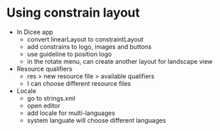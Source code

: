 # Using constrain layout
- In Dicee app
  - convert linearLayout to constraintLayout
  - add constrains to logo, images and buttons
  - use guideline to position logo
  - in the rotate menu, can create another layout for landscape view
- Resource qualifiers
  - res > new resource file > available qualifiers
  - I can choose different resource files
- Locale
  - go to strings.xml
  - open editor
  - add locale for multi-languages
  - system languate will choose different languages
